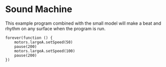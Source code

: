# Sound Machine

This example program combined with the small model will make a beat and rhythm on any surface when the program is run.

```blocks
forever(function () {
    motors.largeA.setSpeed(50)
    pause(200)
    motors.largeA.setSpeed(100)
    pause(200)
})
``` 